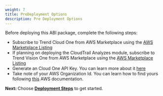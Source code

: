 ```yaml
---
weight: 7
title: PreDeployment Options
description: Pre Deployment Options
---
```


Before deploying this ABI package, complete the following steps:

* Subscribe to Trend Cloud One from AWS Marketplace using the [AWS Marketplace Listing](https://aws.amazon.com/marketplace/pp/prodview-g232pyu6l55l4)
* If planning on deploying the CloudTrail Analyzes module, subscribe to Trend Vision One from AWS Marketplace using the [AWS Marketplace Listing](https://aws.amazon.com/marketplace/pp/prodview-jktqkevcm3zbc)
* Generate an Cloud One API Key. You can learn more about it [here](https://cloudone.trendmicro.com/docs/identity-and-account-management/c1-api-key/)
* Take note of your AWS Organization Id. You can learn how to find yours following [this](https://docs.aws.amazon.com/organizations/latest/userguide/orgs_manage_org_details.html) AWS documentation.

**Next:** Choose **[Deployment Steps](/deployment-steps/index.html)** to get started.
